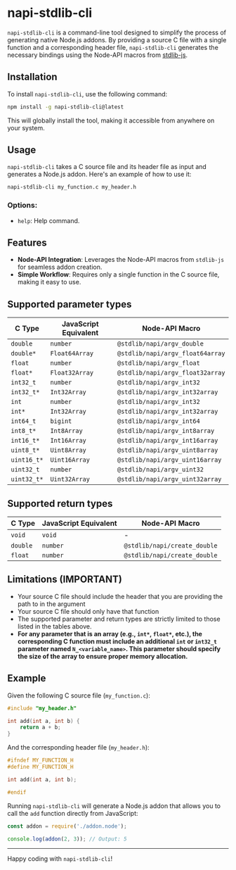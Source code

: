 # napi-stdlib-cli

`napi-stdlib-cli` is a command-line tool designed to simplify the process of generating native Node.js addons. By providing a source C file with a single function and a corresponding header file, `napi-stdlib-cli` generates the necessary bindings using the Node-API macros from [stdlib-js](https://github.com/stdlib-js).

## Installation

To install `napi-stdlib-cli`, use the following command:

```bash
npm install -g napi-stdlib-cli@latest
```

This will globally install the tool, making it accessible from anywhere on your system.

## Usage

`napi-stdlib-cli` takes a C source file and its header file as input and generates a Node.js addon. Here's an example of how to use it:

```bash
napi-stdlib-cli my_function.c my_header.h
```

### Options:
- `help`: Help command.

## Features

- **Node-API Integration**: Leverages the Node-API macros from `stdlib-js` for seamless addon creation.
- **Simple Workflow**: Requires only a single function in the C source file, making it easy to use.

## Supported parameter types

|      C Type     |      JavaScript Equivalent   |            Node-API Macro            |
|-----------------|------------------------------|--------------------------------------|
| `double`        | `number`                     | `@stdlib/napi/argv_double`           |
| `double*`       | `Float64Array`               | `@stdlib/napi/argv_float64array`     |
| `float`         | `number`                     | `@stdlib/napi/argv_float`            |
| `float*`        | `Float32Array`               | `@stdlib/napi/argv_float32array`     |
| `int32_t`       | `number`                     | `@stdlib/napi/argv_int32`            |
| `int32_t*`      | `Int32Array`                 | `@stdlib/napi/argv_int32array`       |
| `int`           | `number`                     | `@stdlib/napi/argv_int32`            |
| `int*`          | `Int32Array`                 | `@stdlib/napi/argv_int32array`       |
| `int64_t`       | `bigint`                     | `@stdlib/napi/argv_int64`            |
| `int8_t*`       | `Int8Array`                  | `@stdlib/napi/argv_int8array`        |
| `int16_t*`      | `Int16Array`                 | `@stdlib/napi/argv_int16array`       |
| `uint8_t*`      | `Uint8Array`                 | `@stdlib/napi/argv_uint8array`       |
| `uint16_t*`     | `Uint16Array`                | `@stdlib/napi/argv_uint16array`      |
| `uint32_t`      | `number`                     | `@stdlib/napi/argv_uint32`           |
| `uint32_t*`     | `Uint32Array`                | `@stdlib/napi/argv_uint32array`      |

## Supported return types 

|      C Type     |      JavaScript Equivalent   |            Node-API Macro            |
|-----------------|------------------------------|--------------------------------------|
| `void`          | `void`                       |                   -                  |
| `double`        | `number`                     | `@stdlib/napi/create_double`         |
| `float`         | `number`                     | `@stdlib/napi/create_double`         |


## Limitations (IMPORTANT)

- Your source C file should include the header that you are providing the path to in the argument
- Your source C file should only have that function
- The supported parameter and return types are strictly limited to those listed in the tables above.
- **For any parameter that is an array (e.g., `int*`, `float*`, etc.), the corresponding C function must include an additional `int` or `int32_t` parameter named `N_<variable_name>`. This parameter should specify the size of the array to ensure proper memory allocation.**

## Example

Given the following C source file (`my_function.c`):

```c
#include "my_header.h"

int add(int a, int b) {
    return a + b;
}
```

And the corresponding header file (`my_header.h`):

```c
#ifndef MY_FUNCTION_H
#define MY_FUNCTION_H

int add(int a, int b);

#endif
```

Running `napi-stdlib-cli` will generate a Node.js addon that allows you to call the `add` function directly from JavaScript:

```javascript
const addon = require('./addon.node');

console.log(addon(2, 3)); // Output: 5
```

---
Happy coding with `napi-stdlib-cli`!
